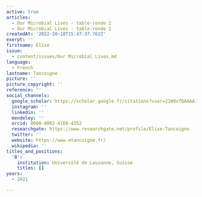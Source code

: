 ```yaml
---
active: true
articles:
  - Our Microbial Lives - table-ronde 2
  - Our Microbial Lives - table-ronde 1
createdAt: '2022-10-18T15:47:37.762Z'
exerpt: ''
firstname: Élise
issue:
  - content/issues/Our Microbial Lives.md
language:
  - French
lastname: Tancoigne
picture: ''
picture_copyright: ''
reference: ''
social_channels:
  google_scholar: https://scholar.google.fr/citations?user=21W9xTQAAAAJ&hl=fr
  instagram: ''
  linkedin: ''
  mendeley: ''
  orcid: 0000-0002-4168-4352
  researchgate: https://www.researchgate.net/profile/Élise-Tancoigne
  twitter: ''
  website: https://www.etancoigne.fr/
  wikipedia: ''
titles_and_positions:
  '0':
    institution: Université de Lausanne, Suisse
    titles: []
years:
  - 2021

---
```

